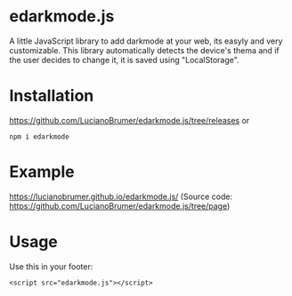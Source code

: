 # edarkmode.js
A little JavaScript library to add darkmode at your web, its easyly and very customizable.
This library automatically detects the device's thema and if the user decides to change it, it is saved using "LocalStorage".

# Installation
https://github.com/LucianoBrumer/edarkmode.js/tree/releases
or
```
npm i edarkmode
```

# Example
https://lucianobrumer.github.io/edarkmode.js/
(Source code: https://github.com/LucianoBrumer/edarkmode.js/tree/page)

# Usage
Use this in your footer:
```
<script src="edarkmode.js"></script>
```